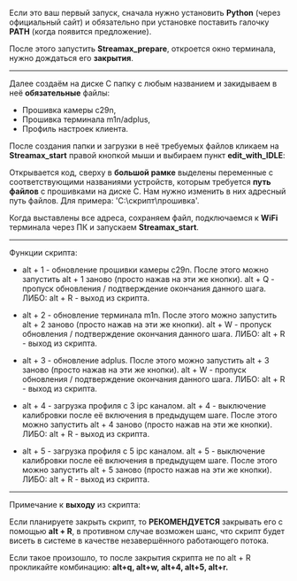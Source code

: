 Если это ваш первый запуск, сначала нужно установить **Python** (через официальный сайт) и обязательно при установке поставить галочку **PATH** (когда появится предложение).

После этого запустить **Streamax_prepare**, откроется окно терминала, нужно дождаться его **закрытия**.
_________________________________________

Далее создаём на диске C папку с любым названием и закидываем в неё **обязательные** файлы:
 
- Прошивка камеры c29n, 
- Прошивка терминала m1n/adplus,
- Профиль настроек клиента.

После создания папки и загрузки в неё требуемых файлов кликаем на **Streamax_start** правой кнопкой мыши и выбираем пункт **edit_with_IDLE**:

Открывается код, сверху в **большой рамке** выделены переменные с соответствующими названиями устройств, которым требуется **путь файлов** с прошивками на диске C. Нам нужно изменить в них адресный путь файлов. 
Для примера: ‪'C:\\скрипт\\прошивка'.

Когда выставлены все адреса, сохраняем файл, подключаемся к **WiFi** терминала через ПК и запускаем **Streamax_start**.
_________________________________________

Функции скрипта:

- alt + 1 - обновление прошивки камеры c29n.
После этого можно запустить alt + 1 заново (просто нажав на эти же кнопки).
alt + Q - пропуск обновления / подтверждение окончания данного шага.
ЛИБО:
alt + R - выход из скрипта.
  
- alt + 2 - обновление терминала m1n.
После этого можно запустить alt + 2 заново (просто нажав на эти же кнопки).
alt + W - пропуск обновления / подтверждение окончания данного шага.
ЛИБО:
alt + R - выход из скрипта.
  
- alt + 3 - обновление adplus.
После этого можно запустить alt + 3 заново (просто нажав на эти же кнопки).
alt + W - пропуск обновления / подтверждение окончания данного шага.
ЛИБО:
alt + R - выход из скрипта.
 
- alt + 4 - загрузка профиля с 3 ipc каналом.
alt + 4 - выключение калибровки после её включения в предыдущем шаге.
После этого можно запустить alt + 4 заново (просто нажав на эти же кнопки).
ЛИБО:
alt + R - выход из скрипта.
  
- alt + 5 - загрузка профиля с 5 ipc каналом.
alt + 5 - выключение калибровки после её включения в предыдущем шаге.
После этого можно запустить alt + 5 заново (просто нажав на эти же кнопки).
ЛИБО:
alt + R - выход из скрипта.
_________________________________________
 
Примечание к **выходу** из скрипта:
 
Если планируете закрыть скрипт, то **РЕКОМЕНДУЕТСЯ** закрывать его с помощью **alt + R**, в противном случае возможен шанс, что скрипт будет висеть в системе в качестве незавершённого работающего потока. 
 
Если такое произошло, то после закрытия скрипта не по alt + R прокликайте комбинацию: **alt+q, alt+w, alt+4, alt+5, alt+r.**
